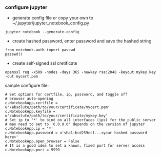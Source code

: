 ### configure jupyter
 - generate config file or copy your own to ~/.jupyter/jupyter_notebook_config.py
  ```
  jupyter notebook --generate-config
  ```
 - create hashed password, enter password and save the hashed string 
  ```
  from notebook.auth import passwd
  passwd()
  ```
 - create self-signed ssl cretificate 
  ```
  openssl req -x509 -nodes -days 365 -newkey rsa:2048 -keyout mykey.key -out mycert.pem
  ```
  
 sample configure file:
   ```
# Set options for certfile, ip, password, and toggle off
# browser auto-opening
c.NotebookApp.certfile = u'/absolute/path/to/your/certificate/mycert.pem'
c.NotebookApp.keyfile = u'/absolute/path/to/your/certificate/mykey.key'
# Set ip to '*' to bind on all interfaces (ips) for the public server
# may need to set to '0.0.0.0' depends on the version of jupyter 
c.NotebookApp.ip = '*'
c.NotebookApp.password = u'sha1:bcd259ccf...<your hashed password here>'
c.NotebookApp.open_browser = False
# It is a good idea to set a known, fixed port for server access
c.NotebookApp.port = 9999 
   ```
